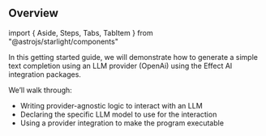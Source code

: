 ## Overview

import { Aside, Steps, Tabs, TabItem } from "@astrojs/starlight/components"

In this getting started guide, we will demonstrate how to generate a simple text completion using an LLM provider (OpenAi) using the Effect AI integration packages.

We’ll walk through:

- Writing provider-agnostic logic to interact with an LLM
- Declaring the specific LLM model to use for the interaction
- Using a provider integration to make the program executable
